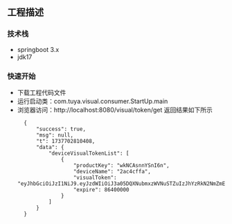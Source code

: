 ## 工程描述

### 技术栈
- springboot 3.x
- jdk17

### 快速开始
- 下载工程代码文件
- 运行启动类：com.tuya.visual.consumer.StartUp.main
- 浏览器访问：http://localhost:8080/visual/token/get
  返回结果如下所示  
  ```
    {
        "success": true,
        "msg": null,
        "t": 1737702810408,
        "data": {
            "deviceVisualTokenList": [
                {
                    "productKey": "wkNCAsnnYSnI6n",
                    "deviceName": "2ac4cffa",
                    "visualToken": "eyJhbGciOiJzI1NiJ9.eyJzdWIiOiJ3a05DQXNubmxzWVNuSTZuIzJhYzRkN2NmZmEiLCJpYXQiOjE3Mzc3MDI4MTAsImV4cCI6MTczNzc4OTIxMH0.iY_GM9oH2PeNO78MwtvBZGJbOE7nEHsCnz2cyC0A22U",
                    "expire": 86400000
                }
            ]
        }
    }
    ```